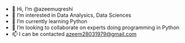 - 👋 Hi, I’m @azeemuqreshi
- 👀 I’m interested in Data Analysics, Data Sciences 
- 🌱 I’m currently learning Python 
- 💞️ I’m looking to collaborate on experts doing programming in Python 
- 📫 I can be contacted azeem28031979@gmail.com

<!---
azeemuqreshi/azeemuqreshi is a ✨ special ✨ repository because its `README.md` (this file) appears on your GitHub profile.
You can click the Preview link to take a look at your changes.
--->
